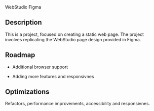 WebStudio Figma

## Description
This is a project, focused on creating a static web page. The project involves replicating the WebStudio page design provided in Figma.

## Roadmap
- Additional browser support

- Adding more features and responsivnes

## Optimizations

Refactors, performance improvements, accessibility and responsivnes.
